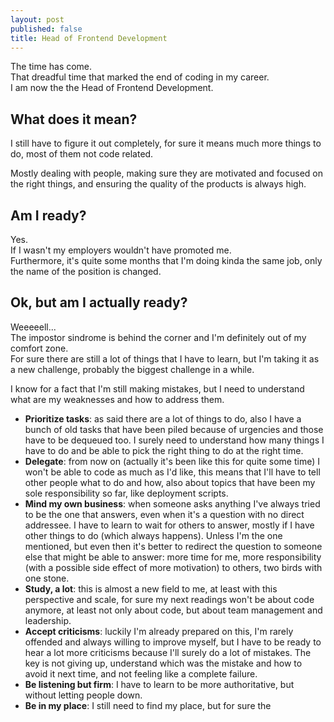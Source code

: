 ```yaml
---
layout: post
published: false
title: Head of Frontend Development
---
```


The time has come.  
That dreadful time that marked the end of coding in my career.  
I am now the the Head of Frontend Development.

## What does it mean?
I still have to figure it out completely, for sure it means much more things to do, most of them not code related.

Mostly dealing with people, making sure they are motivated and focused on the right things, and ensuring the quality of the products is always high.

## Am I ready?
Yes.  
If I wasn't my employers wouldn't have promoted me.  
Furthermore, it's quite some months that I'm doing kinda the same job, only the name of the position is changed.

## Ok, but am I actually ready?
Weeeeell...  
The impostor sindrome is behind the corner and I'm definitely out of my comfort zone.  
For sure there are still a lot of things that I have to learn, but I'm taking it as a new challenge, probably the biggest challenge in a while.

I know for a fact that I'm still making mistakes, but I need to understand what are my weaknesses and how to address them.

* **Prioritize tasks**: as said there are a lot of things to do, also I have a bunch of old tasks that have been piled because of urgencies and those have to be dequeued too. I surely need to understand how many things I have to do and be able to pick the right thing to do at the right time.
* **Delegate**: from now on (actually it's been like this for quite some time) I won't be able to code as much as I'd like, this means that I'll have to tell other people what to do and how, also about topics that have been my sole responsibility so far, like deployment scripts.
* **Mind my own business**: when someone asks anything I've always tried to be the one that answers, even when it's a question with no direct addressee. I have to learn to wait for others to answer, mostly if I have other things to do (which always happens). Unless I'm the one mentioned, but even then it's better to redirect the question to someone else that might be able to answer: more time for me, more responsibility (with a possible side effect of more motivation) to others, two birds with one stone.
* **Study, a lot**: this is almost a new field to me, at least with this perspective and scale, for sure my next readings won't be about code anymore, at least not only about code, but about team management and leadership.
* **Accept criticisms**: luckily I'm already prepared on this, I'm rarely offended and always willing to improve myself, but I have to be ready to hear a lot more criticisms because I'll surely do a lot of mistakes. The key is not giving up, understand which was the mistake and how to avoid it next time, and not feeling like a complete failure.
* **Be listening but firm**: I have to learn to be more authoritative, but without letting people down.
* **Be in my place**: I still need to find my place, but for sure the
<!--stackedit_data:
eyJoaXN0b3J5IjpbLTE4MTUyNzAyOTMsMTI1NzY5NjEzNiw4Mj
gxNTc3MTgsMTE2NjY2NTMzMyw0ODk4ODI4NDYsMTIyNzUyNjAx
MiwxODM1MzY2NTkwLC04MTMzMTkxMTYsLTMxMTAwNTYyMV19
-->